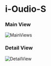 # i-Oudio-S

### Main View
![MainViews](https://user-images.githubusercontent.com/59547116/121701628-0f335300-cb0c-11eb-9699-e45f7f5cf333.gif)



### Detail View
![DetailView](https://user-images.githubusercontent.com/59547116/121701641-10fd1680-cb0c-11eb-9018-ebce691cdf9e.gif)
